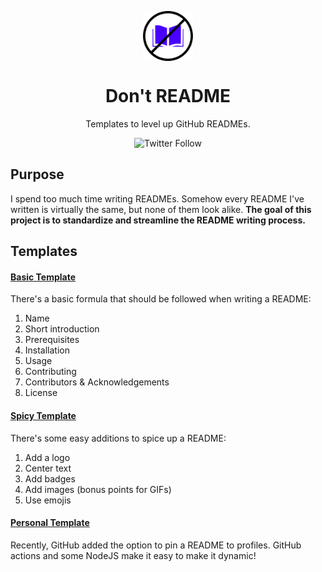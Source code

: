 <p align="center"><img align="center" src="./logo.png" alt="crossed out book" height="80"/></p>
<h1 align="center">Don't README</h1>

<p align="center">Templates to level up GitHub READMEs.</p>
<p align="center"><img alt="Twitter Follow" src="https://img.shields.io/twitter/follow/codescurtis?style=social"></p>

## Purpose

I spend too much time writing READMEs. Somehow every README I've written is virtually the same, but none of them look alike. **The goal of this project is to standardize and streamline the README writing process.** 

## Templates

#### [Basic Template]()

There's a basic formula that should be followed when writing a README:

1. Name
2. Short introduction
3. Prerequisites
4. Installation
5. Usage
6. Contributing
7. Contributors & Acknowledgements
8. License

#### [Spicy Template]()

There's some easy additions to spice up a README:

1. Add a logo
2. Center text
3. Add badges
4. Add images (bonus points for GIFs)
5. Use emojis

#### [Personal Template]()

Recently, GitHub added the option to pin a README to profiles. GitHub actions and some NodeJS make it easy to make it dynamic!
